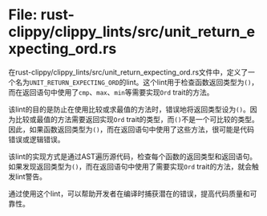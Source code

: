 # File: rust-clippy/clippy_lints/src/unit_return_expecting_ord.rs

在rust-clippy/clippy_lints/src/unit_return_expecting_ord.rs文件中，定义了一个名为`UNIT_RETURN_EXPECTING_ORD`的lint。这个lint用于检查函数返回类型为`()`，而在返回语句中使用了`cmp`、`max`、`min`等需要实现`Ord` trait的方法。

该lint的目的是防止在使用比较或求最值的方法时，错误地将返回类型设为`()`。因为比较或最值的方法需要返回实现`Ord` trait的类型，而`()`不是一个可比较的类型。因此，如果函数返回类型为`()`，而在返回语句中使用了这些方法，很可能是代码错误或逻辑错误。

该lint的实现方式是通过AST遍历源代码，检查每个函数的返回类型和返回语句。如果发现返回类型为`()`，而在返回语句中使用了需要实现`Ord` trait的方法，就会触发lint警告。

通过使用这个lint，可以帮助开发者在编译时捕获潜在的错误，提高代码质量和可靠性。

